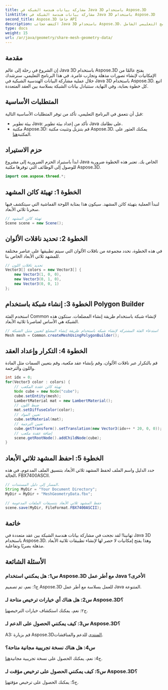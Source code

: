 ```yaml
---
title: مشاركة بيانات هندسة الشبكة في Java 3D باستخدام Aspose.3D
linktitle: مشاركة بيانات هندسة الشبكة في Java 3D باستخدام Aspose.3D
second_title: Aspose.3D جافا API
description: اكتشف عجائب Java 3D باستخدام Aspose.3D. تعرف على كيفية مشاركة بيانات الهندسة الشبكية بسهولة بين العقد في هذا البرنامج التعليمي الشامل.
type: docs
weight: 15
url: /ar/java/geometry/share-mesh-geometry-data/
---
```

## مقدمة

إن الشروع في رحلة إلى عالم Java 3D باستخدام Aspose.3D يفتح عالمًا من الإمكانيات لإنشاء تصورات مذهلة وتجارب غامرة. في هذا البرنامج التعليمي، سنرشدك خلال عملية مشاركة البيانات الهندسية الشبكية في Java 3D باستخدام Aspose.3D. اتبع كل خطوة بعناية، وفي النهاية، ستتبادل بيانات الشبكة بسلاسة بين العقد المتعددة.

## المتطلبات الأساسية

قبل أن نتعمق في البرنامج التعليمي، تأكد من توفر المتطلبات الأساسية التالية:

- بيئة تطوير Java: تأكد من إعداد بيئة تطوير Java على نظامك.
-  مكتبة Aspose.3D: قم بتنزيل وتثبيت مكتبة Aspose.3D. يمكنك العثور على المكتبة[هنا](https://releases.aspose.com/3d/java/).

## حزم الاستيراد

ابدأ باستيراد الحزم الضرورية إلى مشروع Java الخاص بك. تعتبر هذه الخطوة ضرورية للوصول إلى الوظائف التي توفرها مكتبة Aspose.3D.

```java
import com.aspose.threed.*;
```

## الخطوة 1: تهيئة كائن المشهد

لنبدأ العملية بتهيئة كائن المشهد. سيكون هذا بمثابة اللوحة القماشية التي سيتكشف فيها سحرنا ثلاثي الأبعاد.

```java
// تهيئة كائن المشهد
Scene scene = new Scene();
```

## الخطوة 2: تحديد ناقلات الألوان

في هذه الخطوة، نحدد مجموعة من ناقلات الألوان التي سيتم تطبيقها على عناصر مختلفة للمشهد ثلاثي الأبعاد الخاص بنا.

```java
// تحديد ناقلات اللون
Vector3[] colors = new Vector3[] {
    new Vector3(1, 0, 0),
    new Vector3(0, 1, 0),
    new Vector3(0, 0, 1)
};
```

## الخطوة 3: إنشاء شبكة باستخدام Polygon Builder

استخدم الفئة Common لإنشاء شبكة باستخدام طريقة إنشاء المضلعات. ستكون هذه الشبكة هي الأساس لعناصرنا ثلاثية الأبعاد.

```java
// استدعاء الفئة المشتركة لإنشاء شبكة باستخدام طريقة إنشاء المضلع لتعيين مثيل الشبكة
Mesh mesh = Common.createMeshUsingPolygonBuilder();
```

## الخطوة 4: التكرار وإعداد العقد

قم بالتكرار عبر ناقلات الألوان، وقم بإنشاء عقد مكعبة، وقم بتعيين السمات مثل المادة واللون والترجمة.

```java
int idx = 0;
for(Vector3 color : colors) {
    // تهيئة كائن عقدة المكعب
    Node cube = new Node("cube");
    cube.setEntity(mesh);
    LambertMaterial mat = new LambertMaterial();
    // ضبط اللون
    mat.setDiffuseColor(color);
    // تعيين المواد
    cube.setMaterial(mat);
    // تعيين الترجمة
    cube.getTransform().setTranslation(new Vector3(idx++ * 20, 0, 0));
    // إضافة عقدة مكعب
    scene.getRootNode().addChildNode(cube);
}
```

## الخطوة 5: احفظ المشهد ثلاثي الأبعاد

حدد الدليل واسم الملف لحفظ المشهد ثلاثي الأبعاد بتنسيق الملف المدعوم، في هذه الحالة، FBX7400ASCII.

```java
// المسار إلى دليل المستندات.
String MyDir = "Your Document Directory";
MyDir = MyDir + "MeshGeometryData.fbx";

// حفظ المشهد ثلاثي الأبعاد بتنسيقات الملفات المدعومة
scene.save(MyDir, FileFormat.FBX7400ASCII);
```

## خاتمة

تهانينا! لقد نجحت في مشاركة بيانات هندسة الشبكة بين عقد متعددة في Java 3D باستخدام Aspose.3D. وهذا يفتح إمكانيات لا حصر لها لإنشاء تطبيقات ثلاثية الأبعاد مذهلة بصريًا وتفاعلية.

## الأسئلة الشائعة

### س1: هل يمكنني استخدام Aspose.3D مع أطر عمل Java الأخرى؟

ج1: نعم، تم تصميم Aspose.3D للعمل بسلاسة مع أطر عمل Java المتنوعة.

### س2: هل هناك أي خيارات ترخيص متاحة لـ Aspose.3D؟

 ج٢: نعم، يمكنك استكشاف خيارات الترخيص[هنا](https://purchase.aspose.com/buy).

### س3: كيف يمكنني الحصول على الدعم لـ Aspose.3D؟

 A3: قم بزيارة Aspose.3D[المنتدى](https://forum.aspose.com/c/3d/18) للدعم والمناقشات.

### س4: هل هناك نسخة تجريبية مجانية متاحة؟

 ج4: نعم، يمكنك الحصول على نسخة تجريبية مجانية[هنا](https://releases.aspose.com/).

### س5: كيف يمكنني الحصول على ترخيص مؤقت لـ Aspose.3D؟

 ج5: يمكنك الحصول على ترخيص مؤقت[هنا](https://purchase.aspose.com/temporary-license/).